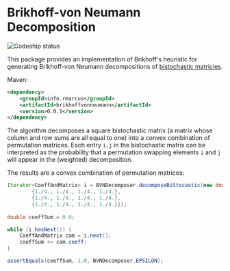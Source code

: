 # Brikhoff-von Neumann Decomposition

![Codeship status](https://codeship.com/projects/6d90aaa0-792d-0134-382a-3a1a91268848/status?branch=master)

This package provides an implementation of Brikhoff's heuristic for generating Brikhoff-von Neumann decompositions of [bistochastic matricies](https://en.wikipedia.org/wiki/Doubly_stochastic_matrix).

Maven:
```xml
<dependency>
    <groupId>info.rmarcus</groupId>
	<artifactId>brikhoffvonneumann</artifactId>
	<version>0.0.1</version>
</dependency>
```

The algorithm decomposes a square bistochastic matrix (a matrix whose column and row sums are all equal to one) into a convex combination of permutation matrices. Each entry `i,j` in the bistochastic matrix can be interpreted as the probability that a permutation swapping elements `i` and `j` will appear in the (weighted) decomposition.




The results are a convex combination of permutation matrices:
```java
Iterator<CoeffAndMatrix> i = BVNDecomposer.decomposeBiStocastic(new double[][] {{1./4., 1./4., 1./4., 1./4.}, 
		{1./4., 1./4., 1./4., 1./4.}, 
		{1./4., 1./4., 1./4., 1./4.},
		{1./4., 1./4., 1./4., 1./4.}});
		
double coeffSum = 0.0;

while (i.hasNext()) {
	CoeffAndMatrix cam = i.next();
	coeffSum += cam.coeff;
}

assertEquals(coeffSum, 1.0, BVNDecomposer.EPSILON);
```

